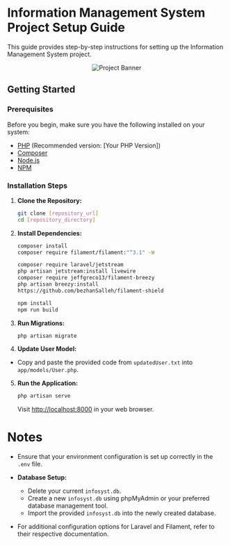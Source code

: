 # Information Management System Project Setup Guide

This guide provides step-by-step instructions for setting up the Information Management System project.

<div style="display: flex; justify-content: center;">
  <img src="https://scontent.fmnl8-1.fna.fbcdn.net/v/t39.30808-6/415767027_3635315576683317_349287106496608218_n.jpg?stp=dst-jpg_s851x315&_nc_cat=110&ccb=1-7&_nc_sid=524774&_nc_eui2=AeErWo7G_50Ryf2hoT-n6ETfYznWZ2gznjBjOdZnaDOeMHIsTgL8HR-Yx6e2ho8udpnkXtEub9fuLSIATUyMJld3&_nc_ohc=vgujG4o2wGkAX-Qv3P8&_nc_ht=scontent.fmnl8-1.fna&oh=00_AfBw69kmLz4ATB7LCzjiXHK-sHT1eutuz7NkewJGZOYNRA&oe=659EF2DE" alt="Project Banner" />
</div>


## Getting Started

### Prerequisites

Before you begin, make sure you have the following installed on your system:

- [PHP](https://www.php.net/) (Recommended version: [Your PHP Version])
- [Composer](https://getcomposer.org/)
- [Node.js](https://nodejs.org/)
- [NPM](https://www.npmjs.com/)

### Installation Steps

1. **Clone the Repository:**

    ```bash
    git clone [repository_url]
    cd [repository_directory]
    ```

2. **Install Dependencies:**

    ```bash
    composer install
    composer require filament/filament:"^3.1" -W
    ```

    ```bash
    composer require laravel/jetstream
    php artisan jetstream:install livewire
    composer require jeffgreco13/filament-breezy
    php artisan breezy:install
    https://github.com/bezhanSalleh/filament-shield
    ```

    ```bash
    npm install
    npm run build
    ```
    

2. **Run Migrations:**

    ```bash
    php artisan migrate
    ```

3. **Update User Model:**

- Copy and paste the provided code from `updatedUser.txt` into `app/models/User.php`.

5. **Run the Application:**

    ```bash
    php artisan serve
    ```

    Visit [http://localhost:8000](http://localhost:8000) in your web browser.

# Notes

- Ensure that your environment configuration is set up correctly in the `.env` file.

- **Database Setup:**
  - Delete your current `infosyst.db`.
  - Create a new `infosyst.db` using phpMyAdmin or your preferred database management tool.
  - Import the provided `infosyst.db` into the newly created database.

- For additional configuration options for Laravel and Filament, refer to their respective documentation.
